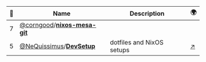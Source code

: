 |:star2: | Name | Description | 🌍|
|---|---|---|---|
|7|[@corngood](https://github.com/corngood)/[**nixos-mesa-git**](https://github.com/corngood/nixos-mesa-git)|||
|5|[@NeQuissimus](https://github.com/NeQuissimus)/[**DevSetup**](https://github.com/NeQuissimus/DevSetup)|dotfiles and NixOS setups|[:arrow_upper_right:](http://nequissimus.com/DevSetup)|

